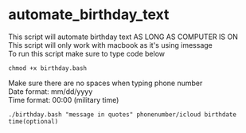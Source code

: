 # automate_birthday_text
This script will automate birthday text AS LONG AS COMPUTER IS ON\
This script will only work with macbook as it's using imessage\
To run this script make sure to type code below
```
chmod +x birthday.bash

```
Make sure there are no spaces when typing phone number\
Date format: mm/dd/yyyy \
Time format: 00:00 (military time) 
```
./birthday.bash "message in quotes" phonenumber/icloud birthdate time(optional)
```
